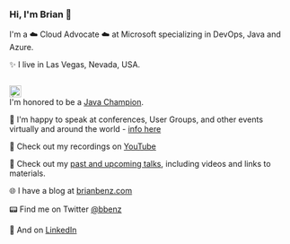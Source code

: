 
<!--
**bbenz/bbenz** is a ✨ _special_ ✨ repository because its `README.md` (this file) appears on your GitHub profile.

Here are some ideas to get you started:

- 🔭 I’m currently working on ...
- 🌱 I’m currently learning ...
- 👯 I’m looking to collaborate on ...
- 🤔 I’m looking for help with ...
- 💬 Ask me about ...
- 📫 How to reach me: ...
- 😄 Pronouns: ...
- ⚡ Fun fact: ...
-->


### Hi, I'm Brian 👋

I'm a ☁️ Cloud Advocate ☁️ at Microsoft specializing in DevOps, Java and Azure.

✨ I live in Las Vegas, Nevada, USA.  

[<code>
<img alt="java" width="21px" src="https://img.icons8.com/color/240/000000/java-coffee-cup-logo.png">
</code>](https://docs.oracle.com/en/java/)  I'm honored to be a [Java Champion](https://developer.oracle.com/javachampions/).  

📣 I'm happy to speak at conferences, User Groups, and other events virtually and around the world - [info here](https://gist.github.com/bbenz/fa6051837028d8eb788d27e71bc8cc8b)

🎥 Check out my recordings on [YouTube](https://www.youtube.com/channel/UCe5km7kRaL33VZw5lGeWd5Q)

📼 Check out my [past and upcoming talks](https://www.brianbenz.com/blog/briantalks/), including videos and links to materials. 

🌐 I have a blog at [brianbenz.com](https://www.brianbenz.com/)

📟 Find me  on Twitter [@bbenz](https://twitter.com/bbenz)

💼 And on [LinkedIn](https://www.linkedin.com/in/brianbenz/)
